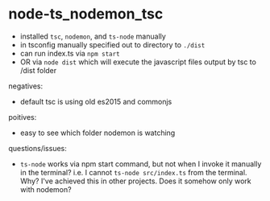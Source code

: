 # node-ts_nodemon_tsc

- installed `tsc`, `nodemon`, and `ts-node` manually
- in tsconfig manually specified out to directory to `./dist`
- can run index.ts via `npm start`
- OR via `node dist` which will execute the javascript files output by tsc to /dist folder


negatives:
- default tsc is using old es2015 and commonjs

poitives:
- easy to see which folder nodemon is watching


questions/issues:
- `ts-node` works via npm start command, but not when I invoke it manually in the terminal? i.e. I cannot `ts-node src/index.ts` from the terminal. Why? I've achieved this in other projects. Does it somehow only work with nodemon?